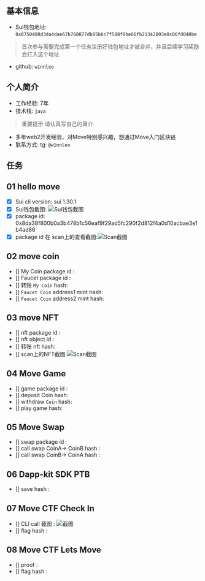 ## 基本信息
- Sui钱包地址: `0x8750488d3da4dae67b760877db85b6c7f588f0be66fb21342003e0c06fd040be`
> 首次参与需要完成第一个任务注册好钱包地址才被合并，并且后续学习奖励会打入这个地址
- github: `w1nnleo`

## 个人简介
- 工作经验: 7年
- 技术栈: `java`
> 重要提示 请认真写自己的简介
- 多年web2开发经验，对Move特别感兴趣，想通过Move入门区块链
- 联系方式: tg: `@w1nnleo` 

## 任务

##   01 hello move  
- [x] Sui cli version: sui 1.30.1
- [x] Sui钱包截图: ![Sui钱包截图](./images/images2.png)
- [x] package id: 0x8da38f800b0a3b478b1c56eaf9f29ad5fc290f2d812f4a0d10acbae3e1b4ad86
- [x] package id 在 scan上的查看截图:![Scan截图](./images/images1.png)

##   02 move coin
- [] My Coin package id : 
- [] Faucet package id : 
- [] 转账 `My Coin` hash:
- [] `Faucet Coin` address1 mint hash:
- [] `Faucet Coin` address2 mint hash:

##   03 move NFT
- [] nft package id :
- [] nft object id : 
- [] 转账 nft  hash:
- [] scan上的NFT截图:![Scan截图](./images/你的图片地址)

##   04 Move Game
- [] game package id :
- [] deposit Coin hash:
- [] withdraw `Coin` hash:
- [] play game hash:

##   05 Move Swap
- [] swap package id :
- [] call swap CoinA-> CoinB  hash :
- [] call swap CoinB-> CoinA  hash :

##   06 Dapp-kit SDK PTB
- [] save hash :

##   07 Move CTF Check In
- [] CLI call 截图 : ![截图](./images/你的图片地址)
- [] flag hash :

##   08 Move CTF Lets Move
- [] proof : 
- [] flag hash :
